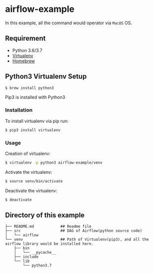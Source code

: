 # airflow-example

In this example, all the command would operator via `MacOS` OS.

## Requirement

* Python 3.6/3.7
* [Virtualenv](https://virtualenv.pypa.io/en/stable/)
* [Homebrew](https://brew.sh/)

## Python3 Virtualenv Setup

```bash
$ brew install python3
```

Pip3 is installed with Python3

### Installation
To install virtualenv via pip run:
```bash
$ pip3 install virtualenv
```

### Usage
Creation of virtualenv:
```bash
$ virtualenv -p python3 airflow-example/venv
```

Activate the virtualenv:
```bash
$ source venv/bin/activate
```

Deactivate the virtualenv:
```bash
$ deactivate
```


## Directory of this example

```shell script
├── README.md            ## Readme file
├── src                  ## DAG of Airflow(python source code)
│   └── airflow
└── venv                 ## Path of Virtualenv(pip3), and all the airflow library would be installed here.
    ├── bin
    │   └── __pycache__
    ├── include
    └── lib
        └── python3.7
```


